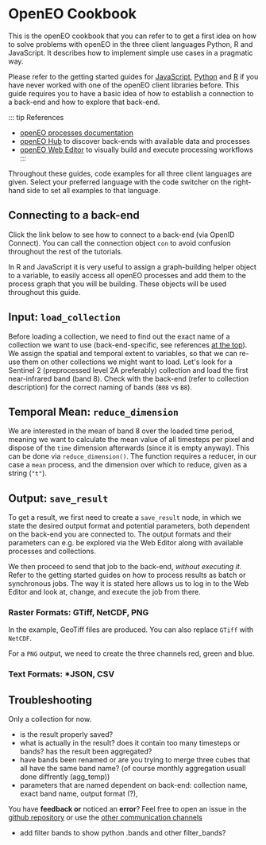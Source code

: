 # OpenEO Cookbook

This is the openEO cookbook that you can refer to to get a first idea on how to solve problems with openEO in the three client languages Python, R and JavaScript. It describes how to implement simple use cases in a pragmatic way.

Please refer to the getting started guides for [JavaScript](../javascript/index.md), [Python](../python/index.md) and [R](../r/index.md) if you have never worked with one of the openEO client libraries before. This guide requires you to have a basic idea of how to establish a connection to a back-end and how to explore that back-end.

::: tip References
* [openEO processes documentation](../processes.md)
* [openEO Hub](https://hub.openeo.org) to discover back-ends with available data and processes
* [openEO Web Editor](https://editor.openeo.org) to visually build and execute processing workflows
:::

Throughout these guides, code examples for all three client languages are given. Select your preferred language with the code switcher on the right-hand side to set all examples to that language.

## Connecting to a back-end

Click the link below to see how to connect to a back-end (via OpenID Connect). You can call the connection object `con` to avoid confusion throughout the rest of the tutorials.

<CodeSwitcher>
<template v-slot:py>

[Getting started: Authentication](../python/#openid-connect-authentication)

</template>

<template v-slot:r>

[Getting started: Authentication](../r/#openid-connect-authentication)

</template>

<template v-slot:js>

[Getting started: Authentication](../javascript/#openid-connect-authentication)

</template>

</CodeSwitcher>

In R and JavaScript it is very useful to assign a graph-building helper object to a variable, to easily access all openEO processes and add them to the process graph that you will be building. These objects will be used throughout this guide.

<CodeSwitcher>
<template v-slot:py>

No graph-building object is required. In python, all processes are just appended to each other.

</template>
<template v-slot:r>

```r
# get a process graph builder, see ?processes
p <- processes()
```

**Note:** In all R code, `p` is used to select openEO processes.

</template>
<template v-slot:js>

```js
// get process builder help
var builder = await con.buildProcess();
```

**Note:** In all JavaScript code, `builder` is used to select openEO processes.

</template>
</CodeSwitcher>

## Input: `load_collection`

Before loading a collection, we need to find out the exact name of a collection we want to use (back-end-specific, see references [at the top](#openeo-cookbook)). We assign the spatial and temporal extent to variables, so that we can re-use them on other collections we might want to load. Let's look for a Sentinel 2 (preprocessed level 2A preferably) collection and load the first near-infrared band (band 8). Check with the back-end (refer to collection description) for the correct naming of bands (`B08` vs `B8`).

<CodeSwitcher>
<template v-slot:py>

```python
# make dictionary, containing bounding box
brussels = {"west":4.2369, "south":50.7816, "east":4.5277, "north":50.9305}
# make list, containing the temporal interval
t = ["2020-06-01", "2020-09-01"]

# load first datacube
cube_s2_b8 = con.load_collection(
    "SENTINEL2_L2A_SENTINELHUB",
    spatial_extent = brussels,
    temporal_extent = t,
    bands = ["B08"]
)
```

</template>
<template v-slot:r>

```r
# create variables for loading collection
brussels <- list(west=4.2369, south=50.7816, east=4.5277, north=50.9305)
t <- c("2020-06-01", "2020-09-01")

# load first datacube
cube_s2_b8 <- p$load_collection(
  id = "SENTINEL2_L2A_SENTINELHUB",
  spatial_extent = brussels,
  temporal_extent = t,
  bands=c("B08")
)
```

</template>
<template v-slot:js>

```js
// make spatial and temporal extent
let brussels = {"west":4.2369, "south":50.7816, "east":4.5277, "north":50.9305};
let t = ["2020-06-01", "2020-09-01"];   

// load first cube
var cube_s2_b8 = builder.load_collection(
    "SENTINEL2_L2A_SENTINELHUB",
    brussels,
    t,
    ["B08"]
);
```

</template>
</CodeSwitcher>

## Temporal Mean: `reduce_dimension`

We are interested in the mean of band 8 over the loaded time period, meaning we want to calculate the mean value of all timesteps per pixel and dispose of the `time` dimension afterwards (since it is empty anyway). This can be done via `reduce_dimension()`. The function requires a reducer, in our case a `mean` process, and the dimension over which to reduce, given as a string (`"t"`).

<CodeSwitcher>
<template v-slot:py>

```python
# reduce all timesteps
# mean_time() is a shortcut function
cube_s2_b8_red = cube_s2_b8.mean_time()

# alternatively, 'reduce_dimension' can be used
cube_s2_b8_red = cube_s2_b8.reduce_dimension(dimension="t", reducer="mean")
```

**Note:** In python, the predefined openEO function can be given as a string.

</template>
<template v-slot:r>

```r
# reduce dimension, use p$mean to give reducer
cube_s2_b8_red <- p$reduce_dimension(data = cube_s2_b8, reducer = p$mean, dimension = "t")
```

**Note:** `p$mean` means that we are using the predefined `mean` function provided by openEO.

</template>
<template v-slot:js>

```js
// reduce dimension, use builder$mean to give reducer
var cube_s2_b8_red = builder.reduce_dimension(data = cube_s2_b8, reducer = builder.mean, dimension = "t");
```

**Note:** `builder.mean` means that we are using the predefined `mean` function provided by openEO.

</template>
</CodeSwitcher>

## Output: `save_result`

To get a result, we first need to create a `save_result` node, in which we state the desired output format and potential parameters, both dependent on the back-end you are connected to. The output formats and their parameters can e.g. be explored via the Web Editor along with available processes and collections.

We then proceed to send that job to the back-end, _without executing it_. Refer to the getting started guides on how to process results as batch or synchronous jobs. The way it is stated here allows us to log in to the Web Editor and look at, change, and execute the job from there.

### Raster Formats: GTiff, NetCDF, PNG

In the example, GeoTiff files are produced. You can also replace `GTiff` with `NetCDF`.

<CodeSwitcher>
<template v-slot:py>

```python
# save using save_result, give format as string
res = cube_s2_b8_red.save_result(format = "GTiff")
# send job to back-end, do not execute
job = res.send_job(title = "calc_mean_via_python")
```

</template>
<template v-slot:r>

```r
# use list_file_formats() to be able to choose from a list
formats <- list_file_formats()

# save using save_result, give format via list
res <- p$save_result(data = cube_s2_b8_red, format = formats$output$GTiff)

# send job to back-end
job <- create_job(graph = res, title = "calc_mean_via_r")
```

</template>
<template v-slot:js>

```js
// save using save_result, give fomat as string
result = builder.save_result(data = cube_s2_b8_red, format = "GTiff");

// send job to back-end, but don't execute yet
var job = await con.createJob(result, "calc_mean_via_javascript");
```

</template>
</CodeSwitcher>

For a `PNG` output, we need to create the three channels red, green and blue.

### Text Formats: *JSON, CSV



## Troubleshooting

Only a collection for now.

- is the result properly saved?
- what is actually in the result? does it contain too many timesteps or bands? has the result been aggregated?
- have bands been renamed or are you trying to merge three cubes that all have the same band name? (of course monthly aggregation usuall done diffrently (agg_temp))
- parameters that are named dependent on back-end: collection name, exact band name, output format (?), 

You have **feedback or** noticed an **error**? Feel free to open an issue in the [github repository](https://github.com/Open-EO/openeo.org) or use the [other communication channels](https://openeo.org/contact.html)

* add filter bands to show python .bands and other filter_bands?
